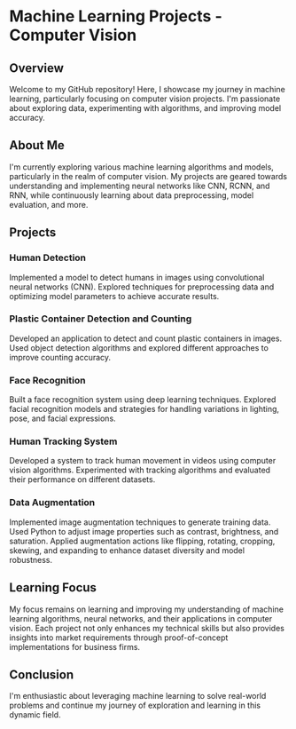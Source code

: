 # Machine Learning Projects - Computer Vision

## Overview

Welcome to my GitHub repository! Here, I showcase my journey in machine learning, particularly focusing on computer vision projects. I'm passionate about exploring data, experimenting with algorithms, and improving model accuracy.

## About Me

I'm currently exploring various machine learning algorithms and models, particularly in the realm of computer vision. My projects are geared towards understanding and implementing neural networks like CNN, RCNN, and RNN, while continuously learning about data preprocessing, model evaluation, and more.

## Projects

### Human Detection

Implemented a model to detect humans in images using convolutional neural networks (CNN). Explored techniques for preprocessing data and optimizing model parameters to achieve accurate results.

### Plastic Container Detection and Counting

Developed an application to detect and count plastic containers in images. Used object detection algorithms and explored different approaches to improve counting accuracy.

### Face Recognition

Built a face recognition system using deep learning techniques. Explored facial recognition models and strategies for handling variations in lighting, pose, and facial expressions.

### Human Tracking System

Developed a system to track human movement in videos using computer vision algorithms. Experimented with tracking algorithms and evaluated their performance on different datasets.

### Data Augmentation

Implemented image augmentation techniques to generate training data. Used Python to adjust image properties such as contrast, brightness, and saturation. Applied augmentation actions like flipping, rotating, cropping, skewing, and expanding to enhance dataset diversity and model robustness.

## Learning Focus

My focus remains on learning and improving my understanding of machine learning algorithms, neural networks, and their applications in computer vision. Each project not only enhances my technical skills but also provides insights into market requirements through proof-of-concept implementations for business firms.

## Conclusion

I'm enthusiastic about leveraging machine learning to solve real-world problems and continue my journey of exploration and learning in this dynamic field.
